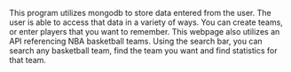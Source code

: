 This program utilizes mongodb to store data entered from the user. The user is able to access that data in a variety of ways. You can create teams, or enter players that you want to remember. This webpage also utilizes an API referencing NBA basketball teams. Using the search bar, you can search any basketball team, find the team you want and find statistics for that team. 
